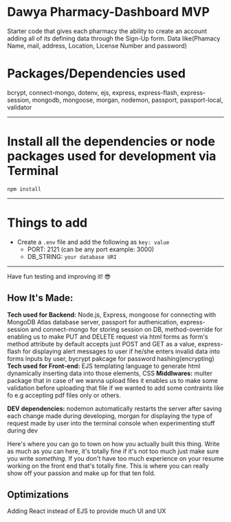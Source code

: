 # Dawya Pharmacy-Dashboard MVP 
Starter code that gives each pharmacy the ability to create an account adding all of its defining data through the Sign-Up form. <bra> 
Data like(Phamacy Name, mail, address, Location, License Number and password)

# Packages/Dependencies used 

bcrypt, connect-mongo, dotenv, ejs, express, express-flash, express-session, mongodb, mongoose, morgan, nodemon, passport, passport-local, validator

---

# Install all the dependencies or node packages used for development via Terminal

`npm install` 

---

# Things to add

- Create a `.env` file and add the following as `key: value` 
  - PORT: 2121 (can be any port example: 3000) 
  - DB_STRING: `your database URI` 
 ---
 
 Have fun testing and improving it! 😎
## How It's Made:

**Tech used for Backend:** Node.js, Express, mongoose for connecting with MongoDB Atlas database server, passport for authenication, express-session and connect-mongo for storing session on DB, method-override for enabling us to make PUT and DELETE request via html forms as form's method attribute by default accepts just POST and GET as a value, express-flash for displaying alert messages to user if he/she enters invalid data into forms inputs by user, bycrypt pakcage for password hashing(encrypting)
**Tech used for Front-end:** EJS templating language to generate html dynamically inserting data into those elements, CSS
**Middlwares:** multer package that in case of we wanna upload files it enables us to make some validation before uploading that file if we wanted to add some contraints like fo e.g accepting pdf files only or others.

**DEV dependencies:** nodemon automatically restarts the server after saving each change made during developing, morgan for displaying the type of request made by user into the terminal console when experimenting stuff during dev

Here's where you can go to town on how you actually built this thing. Write as much as you can here, it's totally fine if it's not too much just make sure you write *something*. If you don't have too much experience on your resume working on the front end that's totally fine. This is where you can really show off your passion and make up for that ten fold.

## Optimizations
Adding React instead of EJS to provide much UI and UX
